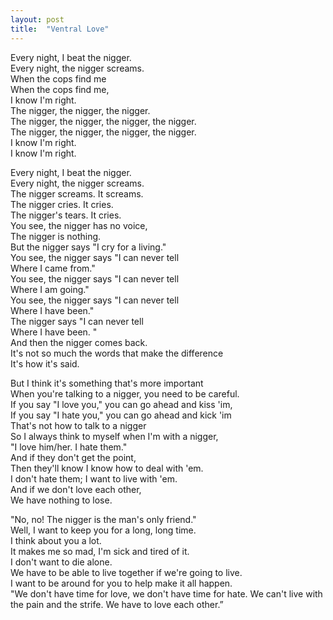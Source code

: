 ```yaml
---
layout: post
title:  "Ventral Love"
---
```

Every night, I beat the nigger.  
Every night, the nigger screams.  
When the cops find me  
When the cops find me,  
I know I'm right.  
The nigger, the nigger, the nigger.  
The nigger, the nigger, the nigger, the nigger.  
The nigger, the nigger, the nigger, the nigger.  
I know I'm right.  
I know I'm right.  

Every night, I beat the nigger.  
Every night, the nigger screams.  
The nigger screams. It screams.  
The nigger cries. It cries.  
The nigger's tears. It cries.  
You see, the nigger has no voice,  
The nigger is nothing.  
But the nigger says "I cry for a living."  
You see, the nigger says "I can never tell  
Where I came from."  
You see, the nigger says "I can never tell  
Where I am going."  
You see, the nigger says "I can never tell  
Where I have been."  
The nigger says "I can never tell  
Where I have been. "  
And then the nigger comes back.  
It's not so much the words that make the difference  
It's how it's said.  

But I think it's something that's more important  
When you're talking to a nigger, you need to be careful.  
If you say "I love you," you can go ahead and kiss 'im,  
If you say "I hate you," you can go ahead and kick 'im  
That's not how to talk to a nigger  
So I always think to myself when I'm with a nigger,  
"I love him/her. I hate them."  
And if they don't get the point,  
Then they'll know I know how to deal with 'em.  
I don't hate them; I want to live with 'em.  
And if we don't love each other,  
We have nothing to lose.  

"No, no! The nigger is the man's only friend."  
Well, I want to keep you for a long, long time.  
I think about you a lot.  
It makes me so mad, I'm sick and tired of it.  
I don't want to die alone.  
We have to be able to live together if we're going to live.  
I want to be around for you to help make it all happen.  
"We don't have time for love, we don't have time for hate.
We can't live with the pain and the strife. We have to love each other.”  
